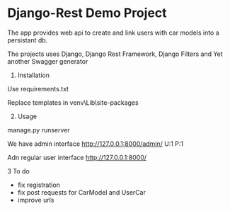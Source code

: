 # Django-Rest Demo Project

The app provides web api to create and link users with car models into a persistant db. 

The projects uses Django, Django Rest Framework, Django Filters and Yet another Swagger generator


1. Installation

Use requirements.txt

Replace templates in venv\Lib\site-packages


2. Usage

manage.py runserver

We have admin interface
http://127.0.0.1:8000/admin/
U:1 P:1

Adn regular user interface
http://127.0.0.1:8000/


3 To do

- fix registration
- fix post requests for CarModel and UserCar
- improve urls
